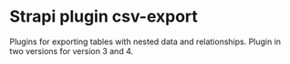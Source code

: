# Strapi plugin csv-export

Plugins for exporting tables with nested data and relationships. Plugin in two versions for version 3 and 4.
